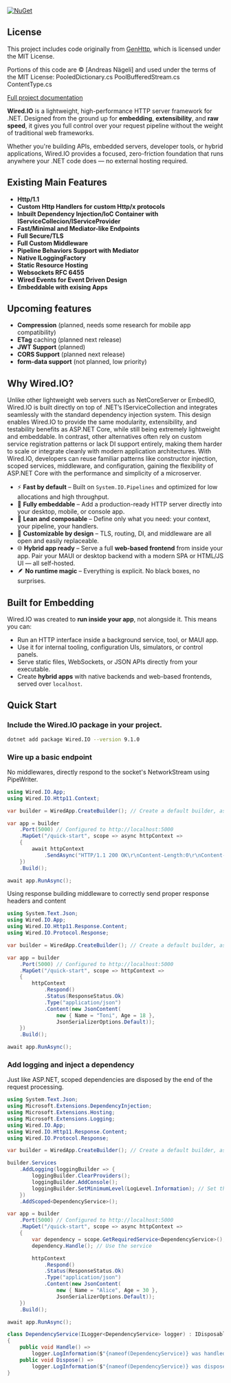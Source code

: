 [![NuGet](https://img.shields.io/nuget/v/Wired.IO.svg)](https://www.nuget.org/packages/Wired.IO/)

## License

This project includes code originally from [GenHttp](https://github.com/Kaliumhexacyanoferrat/GenHTTP), which is licensed under the MIT License.

Portions of this code are © [Andreas Nägeli] and used under the terms of the MIT License:
PooledDictionary.cs
PoolBufferedStream.cs
ContentType.cs

[Full project documentation](https://mda2av.github.io/Wired.IO.Docs/)

**Wired.IO** is a lightweight, high-performance HTTP server framework for .NET. Designed from the ground up for **embedding**, **extensibility**, and **raw speed**, it gives you full control over your request pipeline without the weight of traditional web frameworks.

Whether you're building APIs, embedded servers, developer tools, or hybrid applications, Wired.IO provides a focused, zero-friction foundation that runs anywhere your .NET code does — no external hosting required.

## Existing Main Features

 - **Http/1.1**
 - **Custom Http Handlers for custom Http/x protocols**
 - **Inbuilt Dependency Injection/IoC Container with IServiceCollecion/IServiceProvider**
 - **Fast/Minimal and Mediator-like Endpoints**
 - **Full Secure/TLS**
 - **Full Custom Middleware**
 - **Pipeline Behaviors Support with Mediator**
 - **Native ILoggingFactory**
 - **Static Resource Hosting**
 - **Websockets RFC 6455**
 - **Wired Events for Event Driven Design**
 - **Embeddable with exising Apps**

## Upcoming features

 - **Compression** (planned, needs some research for mobile app compatibility)
 - **ETag** caching (planned next release)
 - **JWT Support** (planned)
 - **CORS Support** (planned next release)
 - **form-data support** (not planned, low priority)

## Why Wired.IO?

Unlike other lightweight web servers such as NetCoreServer or EmbedIO, Wired.IO is built directly on top of .NET’s IServiceCollection and integrates seamlessly with the standard dependency injection system. This design enables Wired.IO to provide the same modularity, extensibility, and testability benefits as ASP.NET Core, while still being extremely lightweight and embeddable. In contrast, other alternatives often rely on custom service registration patterns or lack DI support entirely, making them harder to scale or integrate cleanly with modern application architectures. With Wired.IO, developers can reuse familiar patterns like constructor injection, scoped services, middleware, and configuration, gaining the flexibility of ASP.NET Core with the performance and simplicity of a microserver.

- ⚡ **Fast by default** – Built on `System.IO.Pipelines` and optimized for low allocations and high throughput.
- 🧩 **Fully embeddable** – Add a production-ready HTTP server directly into your desktop, mobile, or console app.
- 🧵 **Lean and composable** – Define only what you need: your context, your pipeline, your handlers.
- 🔧 **Customizable by design** – TLS, routing, DI, and middleware are all open and easily replaceable.
- 🌐 **Hybrid app ready** – Serve a full **web-based frontend** from inside your app. Pair your MAUI or desktop backend with a modern SPA or HTML/JS UI — all self-hosted.
- 🪶 **No runtime magic** – Everything is explicit. No black boxes, no surprises.

## Built for Embedding

Wired.IO was created to **run inside your app**, not alongside it. This means you can:
- Run an HTTP interface inside a background service, tool, or MAUI app.
- Use it for internal tooling, configuration UIs, simulators, or control panels.
- Serve static files, WebSockets, or JSON APIs directly from your executable.
- Create **hybrid apps** with native backends and web-based frontends, served over `localhost`.

## Quick Start


### Include the Wired.IO package in your project.

```bash
dotnet add package Wired.IO --version 9.1.0
```

### Wire up a basic endpoint

No middlewares, directly respond to the socket's NetworkStream using PipeWriter.

```csharp
using Wired.IO.App;
using Wired.IO.Http11.Context;

var builder = WiredApp.CreateBuilder(); // Create a default builder, assumes HTTP/1.1

var app = builder
    .Port(5000) // Configured to http://localhost:5000
    .MapGet("/quick-start", scope => async httpContext =>
    {
        await httpContext
            .SendAsync("HTTP/1.1 200 OK\r\nContent-Length:0\r\nContent-Type: application/json\r\nConnection: keep-alive\r\n\r\n"u8.ToArray());
    })
    .Build();

await app.RunAsync();
```

Using response building middleware to correctly send proper response headers and content

```csharp
using System.Text.Json;
using Wired.IO.App;
using Wired.IO.Http11.Response.Content;
using Wired.IO.Protocol.Response;

var builder = WiredApp.CreateBuilder(); // Create a default builder, assumes HTTP/1.1

var app = builder
    .Port(5000) // Configured to http://localhost:5000
    .MapGet("/quick-start", scope => httpContext =>
    {
        httpContext
            .Respond()
            .Status(ResponseStatus.Ok)
            .Type("application/json")
            .Content(new JsonContent(
                new { Name = "Toni", Age = 18 }, 
                JsonSerializerOptions.Default));
    })
    .Build();

await app.RunAsync();
```

### Add logging and inject a dependency

Just like ASP.NET, scoped dependencies are disposed by the end of the request processing.

```csharp
using System.Text.Json;
using Microsoft.Extensions.DependencyInjection;
using Microsoft.Extensions.Hosting;
using Microsoft.Extensions.Logging;
using Wired.IO.App;
using Wired.IO.Http11.Response.Content;
using Wired.IO.Protocol.Response;

var builder = WiredApp.CreateBuilder(); // Create a default builder, assumes HTTP/1.1

builder.Services
    .AddLogging(loggingBuilder => {
        loggingBuilder.ClearProviders();
        loggingBuilder.AddConsole();
        loggingBuilder.SetMinimumLevel(LogLevel.Information); // Set the minimum log level
    })
    .AddScoped<DependencyService>();

var app = builder
    .Port(5000) // Configured to http://localhost:5000
    .MapGet("/quick-start", scope => async httpContext =>
    {
        var dependency = scope.GetRequiredService<DependencyService>();
        dependency.Handle(); // Use the service

        httpContext
            .Respond()
            .Status(ResponseStatus.Ok)
            .Type("application/json")
            .Content(new JsonContent(
                new { Name = "Alice", Age = 30 }, 
                JsonSerializerOptions.Default));
    })
    .Build();

await app.RunAsync();

class DependencyService(ILogger<DependencyService> logger) : IDisposable
{
    public void Handle() =>
        logger.LogInformation($"{nameof(DependencyService)} was handled.");
    public void Dispose() =>
        logger.LogInformation($"{nameof(DependencyService)} was disposed.");
}
```
